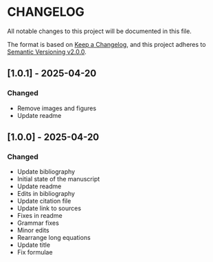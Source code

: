 # CHANGELOG

All notable changes to this project will be documented in this file.

The format is based on [Keep a Changelog](https://keepachangelog.com/en/1.0.0/),
and this project adheres to [Semantic Versioning v2.0.0](https://semver.org/spec/v2.0.0.html).

## [1.0.1] - 2025-04-20

### Changed

- Remove images and figures
- Update readme

## [1.0.0] - 2025-04-20

### Changed

- Update bibliography
- Initial state of the manuscript
- Update readme
- Edits in bibliography
- Update citation file
- Update link to sources
- Fixes in readme
- Grammar fixes
- Minor edits
- Rearrange long equations
- Update title
- Fix formulae
